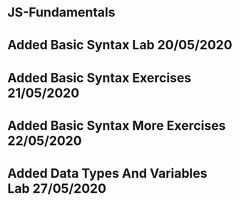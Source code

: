 # JS-Fundamentals
# Added Basic Syntax Lab 20/05/2020
# Added Basic Syntax Exercises 21/05/2020
# Added Basic Syntax More Exercises 22/05/2020
# Added Data Types And Variables Lab 27/05/2020
